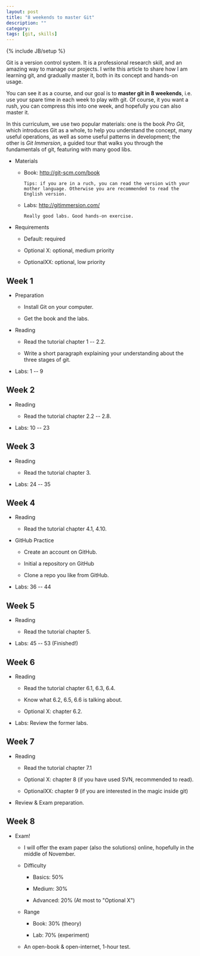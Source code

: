 ```yaml
---
layout: post
title: "8 weekends to master Git"
description: ""
category: 
tags: [git, skills]
---
```

{% include JB/setup %}


Git is a version control system. It is a professional research skill, and an amazing way to manage our projects. I write this article to share how I am learning git, and gradually master it, both in its concept and
hands-on usage.

You can see it as a course, and our goal is to **master git in 8 weekends**, i.e. use your spare time in each week to play with git. Of course, it you want a rush, you can compress this into one week, and hopefully you can also master it.

In this curriculum, we use two popular materials: one is the book *Pro
Git*, which introduces Git as a whole, to help you understand the concept, many useful operations, as well as some useful patterns in development; the other is *Git Immersion*, a
guided tour that walks you through the fundamentals of git, featuring with many good libs.

* Materials

  - Book: http://git-scm.com/book

        Tips: if you are in a ruch, you can read the version with your mother language. Otherwise you are recommended to read the English version.


  - Labs: http://gitimmersion.com/

        Really good labs. Good hands-on exercise.

* Requirements

  - Default: required

  - Optional X: optional, medium priority

  - OptionalXX: optional, low priority

Week 1
----

* Preparation

  - Install Git on your computer.

  - Get the book and the labs.

* Reading

  - Read the tutorial chapter 1 -- 2.2.

  - Write a short paragraph explaining your understanding about the 
    three stages of git.

* Labs: 1 -- 9

Week 2
----

* Reading

  - Read the tutorial chapter 2.2 -- 2.8.

* Labs: 10 -- 23

Week 3
----

* Reading

  - Read the tutorial chapter 3.

* Labs: 24 -- 35

Week 4
----

* Reading

  - Read the tutorial chapter 4.1, 4.10.

* GitHub Practice

  - Create an account on GitHub.

  - Initial a repository on GitHub

  - Clone a repo you like from GitHub.

* Labs: 36 -- 44

Week 5
----

* Reading

  - Read the tutorial chapter 5.

* Labs: 45 -- 53 (Finished!)

Week 6
----

* Reading

  - Read the tutorial chapter 6.1, 6.3, 6.4.

  - Know what 6.2, 6.5, 6.6 is talking about. 

  - Optional X: chapter 6.2.

* Labs: Review the former labs.

Week 7
----

* Reading

  - Read the tutorial chapter 7.1

  - Optional X: chapter 8 (if you have used SVN, recommended to read).

  - OptionalXX: chapter 9 (if you are interested in the magic inside git)

* Review & Exam preparation.

Week 8
----

* Exam!

  - I will offer the exam paper (also the solutions) online, hopefully in the middle of November.

  - Difficulty

    - Basics: 50%

    - Medium: 30%

    - Advanced: 20% (At most to "Optional X")

  - Range

    - Book: 30% (theory)

    - Lab: 70% (experiment)

  - An open-book & open-internet, 1-hour test.
